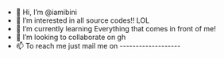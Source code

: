 - 👋 Hi, I’m @iamibini
- 👀 I’m interested in all source codes!!  LOL
- 🌱 I’m currently learning Everything that comes in front of me!
- 💞️ I’m looking to collaborate on gh
- 📫 To reach me just mail me on -------------------

<!---
iamibini/iamibini is a ✨ special ✨ repository because its `README.md` (this file) appears on your GitHub profile.
You can click the Preview link to take a look at your changes.
--->
